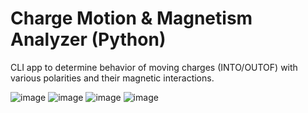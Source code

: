 # Charge Motion & Magnetism Analyzer (Python)
CLI app to determine behavior of moving charges (INTO/OUTOF) with various polarities and their magnetic interactions.

![image](https://github.com/user-attachments/assets/28c07d6b-bb6d-4cb8-b5af-c414d67a6161)
![image](https://github.com/user-attachments/assets/d8c4aca1-e0b7-4611-a0b6-a08e5ce1cd97)
![image](https://github.com/user-attachments/assets/381dc951-ff32-4ee7-953b-672ed79e8176)
![image](https://github.com/user-attachments/assets/7cea82a8-df67-40bf-aa5a-afd722ab6920)
